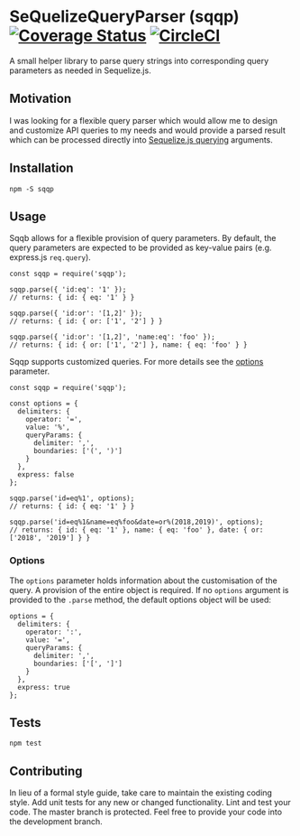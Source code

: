 SeQuelizeQueryParser (sqqp) [![Coverage Status](https://coveralls.io/repos/github/MatthiasKuk/sqqp/badge.svg?branch=development)](https://coveralls.io/github/MatthiasKuk/sqqp?branch=development)
[![CircleCI](https://circleci.com/gh/MatthiasKuk/sqqp/tree/development.svg?style=shield&circle-token=:circle-token)](https://circleci.com/gh/MatthiasKuk/sqqp/tree/development)
=========

A small helper library to parse query strings into corresponding query parameters as needed in Sequelize.js.

## Motivation

I was looking for a flexible query parser which would allow me to design and customize API queries to my needs and would provide a parsed result which can be processed directly into [Sequelize.js querying](http://docs.sequelizejs.com/manual/tutorial/querying.html#basics) arguments.

## Installation

  `npm -S sqqp`

## Usage

Sqqb allows for a flexible provision of query parameters. By default, the query parameters are expected to be provided as key-value pairs (e.g. express.js `req.query`).

    const sqqp = require('sqqp');

    sqqp.parse({ 'id:eq': '1' });
    // returns: { id: { eq: '1' } }

    sqqp.parse({ 'id:or': '[1,2]' });
    // returns: { id: { or: ['1', '2'] } }

    sqqp.parse({ 'id:or': '[1,2]', 'name:eq': 'foo' });
    // returns: { id: { or: ['1', '2'] }, name: { eq: 'foo' } }

Sqqp supports customized queries. For more details see the [options](#options) parameter.
    
    const sqqp = require('sqqp');

    const options = {
      delimiters: {
        operator: '=',
        value: '%',
        queryParams: {
          delimiter: ',',
          boundaries: ['(', ')']
        }
      },
      express: false
    };

    sqqp.parse('id=eq%1', options);
    // returns: { id: { eq: '1' } }

    sqqp.parse('id=eq%1&name=eq%foo&date=or%(2018,2019)', options);
    // returns: { id: { eq: '1' }, name: { eq: 'foo' }, date: { or: ['2018', '2019'] } }

### Options

The `options` parameter holds information about the customisation of the query. A provision of the entire object is required. If no `options` argument is provided to the `.parse` method, the default options object will be used:

    options = {
      delimiters: {
        operator: ':',
        value: '=',
        queryParams: {
          delimiter: ',',
          boundaries: ['[', ']']
        }
      },
      express: true
    };

## Tests

  `npm test`

## Contributing

In lieu of a formal style guide, take care to maintain the existing coding style. Add unit tests for any new or changed functionality. Lint and test your code. The master branch is protected. Feel free to provide your code into the development branch.